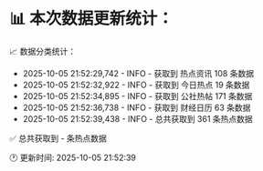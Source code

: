📊 本次数据更新统计：
==========================

📈 数据分类统计：
- 2025-10-05 21:52:29,742 - INFO - 获取到 热点资讯 108 条数据
- 2025-10-05 21:52:32,922 - INFO - 获取到 今日热点 19 条数据
- 2025-10-05 21:52:34,895 - INFO - 获取到 公社热帖 171 条数据
- 2025-10-05 21:52:36,738 - INFO - 获取到 财经日历 63 条数据
- 2025-10-05 21:52:39,438 - INFO - 总共获取到 361 条热点数据

✅ 总共获取到 - 条热点数据

🕐 更新时间: 2025-10-05 21:52:39

